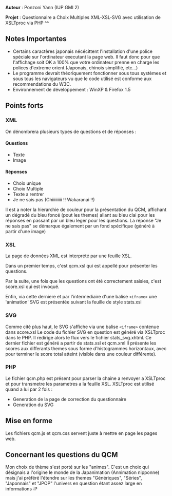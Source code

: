 **Auteur** : Ponzoni Yann (IUP GMI 2)

**Projet** : Questionnaire a Choix Multiples XML-XSL-SVG avec utilisation de XSLTproc via PHP ^^

## Notes Importantes
- Certains caractères japonais nécécittent l'installation d'une police spéciale sur l'ordinateur executant la page web. Il faut donc pour que l'affichage soit OK a 100% que votre ordinateur prenne en charge les polices d'extreme orient (Japonais, chinois simplifié, etc...)
- Le programme devrait théoriquement fonctionner sous tous systèmes et sous tous les navigateurs vu que le code utilisé est conforme aux recommendations du W3C. 
- Environnement de développement : WinXP & Firefox 1.5


## Points forts

### XML
 On dénombrera plusieurs types de questions et de réponses :
 
#### Questions
 - Texte
 - Image

#### Réponses
- Choix unique
- Choix Multiple
- Texte a rentrer
- Je ne sais pas (Chiiiiiiiii !! Wakaranai !!)

Il est a noter la hierarchie de couleur pour la présentation du QCM, affichant un dégradé du bleu foncé (pout les themes) allant au bleu clai pour les réponses en passant par un bleu leger pour les questions.
La réponse "Je ne sais pas" se démarque également par un fond spécifique (généré à partir d'une image)


### XSL

La page de données XML est interprété par une feuille XSL.

Dans un premier temps, c'est qcm.xsl qui est appellé pour présenter les questions.

Par la suite, une fois que les questions ont été correctement saisies, c'est score.xsl qui est invoqué.

Enfin, via cette derniere et par l'intermediaire d'une balise `<iframe>` une 'animation' SVG est présentée suivant la feuille de style stats.xsl


### SVG

Comme cité plus haut, le SVG s'affiche via une balise `<iframe>` contenue dans score.xsl
Le code du fichier SVG en question est généré via XSLTproc dans le PHP. Il redirige alors le flux vers le fichier stats_svg.xhtml. Ce dernier fichier est généré a partir de stats.xsl et qcm.xml
Il présente les scores aux differants themes sous forme d'histogrammes horizontaux, avec pour terminer le score total atteint (visible dans une couleur différente).

### PHP

Le fichier qcm.php est présent pour parser la chaine a renvoyer a XSLTproc et pour transmetre les parametres a la feuille XSL.
XSLTproc est utilisé quand a lui par 2 fois : 
- Generation de la page de correction du questionnaire
- Generation du SVG

## Mise en forme

Les fichiers qcm.js et qcm.css servent juste à mettre en page les pages web.


## Concernant les questions du QCM

Mon choix de thème s'est porté sur les "animes".
C'est un choix qui désignais a l'origine le monde de la Japanimation (Annimation nipponne) mais j'ai préféré l'étendre sur les themes "Génériques", "Séries", "Japonnais" et "JPOP" l'univers en question étant assez large en informations :P
